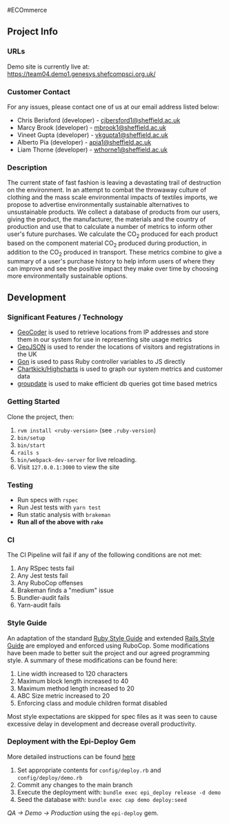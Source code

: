 #ECOmmerce

## Project Info

### URLs
Demo site is currently live at:
https://team04.demo1.genesys.shefcompsci.org.uk/

### Customer Contact
For any issues, please contact one of us at our email address listed below:

* Chris Berisford (developer) - cjbersford1@sheffield.ac.uk
* Marcy Brook (developer) - mbrook1@sheffield.ac.uk
* Vineet Gupta (developer) - vkgupta1@sheffield.ac.uk
* Alberto Pia (developer) - apia1@sheffield.ac.uk
* Liam Thorne (developer) - wthorne1@sheffield.ac.uk

### Description
The current state of fast fashion is leaving a devastating trail of destruction on the environment. In an attempt to combat the throwaway culture of clothing and the mass scale environmental impacts of textiles imports, we propose to advertise environmentally sustainable alternatives to unsustainable products. We collect a database of products from our users, giving the product, the manufacturer, the materials and the country of production and use that to calculate a number of metrics to inform other user's future purchases. We calculate the CO<sub>2</sub> produced for each product based on the component material CO<sub>2</sub> produced during production, in addition to the CO<sub>2</sub> produced in transport. These metrics combine to give a summary of a user's purchase history to help inform users of where they can improve and see the positive impact they make over time by choosing more environmentally sustainable options.

## Development

### Significant Features / Technology

* [GeoCoder](https://github.com/alexreisner/geocoder) is used to retrieve locations from IP addresses and store them in our system for use in representing site usage metrics
* [GeoJSON](https://geojson.org/) is used to render the locations of visitors and registrations in the UK
* [Gon](https://github.com/gazay/gon) is used to pass Ruby controller variables to JS directly 
* [Chartkick/Highcharts](https://chartkick.com/#highcharts) is used to graph our system metrics and customer data
* [groupdate](https://github.com/ankane/groupdate) is used to make efficient db queries got time based metrics

### Getting Started
Clone the project, then:
1) `rvm install <ruby-version>` (see `.ruby-version`)
2) `bin/setup`
3) `bin/start`
4) `rails s`
5) `bin/webpack-dev-server` for live reloading.
6) Visit `127.0.0.1:3000` to view the site

### Testing
* Run specs with `rspec`
* Run Jest tests with `yarn test`
* Run static analysis with `brakeman`
* **Run all of the above with `rake`**

### CI
The CI Pipeline will fail if any of the following conditions are not met:
1) Any RSpec tests fail
2) Any Jest tests fail
3) Any RuboCop offenses
4) Brakeman finds a "medium" issue
5) Bundler-audit fails
6) Yarn-audit fails

### Style Guide
An adaptation of the standard [Ruby Style Guide](https://rubystyle.guide/) and extended [Rails Style Guide](https://github.com/rubocop/rails-style-guide) are employed and enforced using RuboCop. Some modifications have been made to better suit the project and our agreed programming style. A summary of these modifications can be found here:
1) Line width increased to 120 characters
2) Maximum block length increased to 40
3) Maximum method length increased to 20
4) ABC Size metric increased to 20
5) Enforcing class and module children format disabled

Most style expectations are skipped for spec files as it was seen to cause excessive delay in development and decrease overall productivity. 

### Deployment with the Epi-Deploy Gem
More detailed instructions can be found [here](https://info.shefcompsci.org.uk/genesys/demos/team04.html)

1) Set appropriate contents for `config/deploy.rb` and `config/deploy/demo.rb`
2) Commit any changes to the main branch
3) Execute the deployment with: `bundle exec epi_deploy release -d demo`
4) Seed the database with: `bundle exec cap demo deploy:seed`

*QA -> Demo -> Production* using the `epi-deploy` gem.
